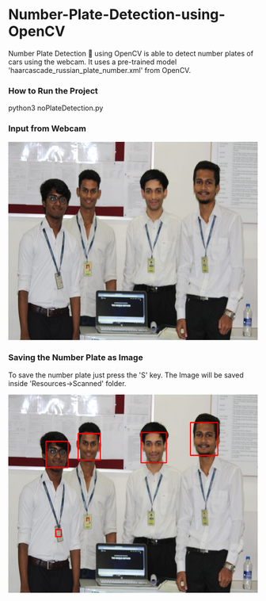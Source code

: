 # Number-Plate-Detection-using-OpenCV
Number Plate Detection 🚗 using OpenCV is able to detect number plates of cars using the webcam. It uses a pre-trained model 'haarcascade_russian_plate_number.xml' from OpenCV.

### How to Run the Project

python3 noPlateDetection.py

### Input from Webcam

<img src="https://github.com/OmRajpurkar/Face-Detection-using-OpenCV/blob/master/Resources/ProjectExhibition.JPG" alt="alt text" width="600" height="400">

### Saving the Number Plate as Image

To save the number plate just press the 'S' key. The Image will be saved inside 'Resources->Scanned' folder.

<img src="https://github.com/OmRajpurkar/Face-Detection-using-OpenCV/blob/master/Resources/ProjectExhibitionOutput.png" alt="alt text" width="600" height="400">
